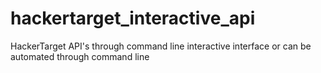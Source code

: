 # hackertarget_interactive_api
HackerTarget API's through command line interactive interface or can be automated through command line
